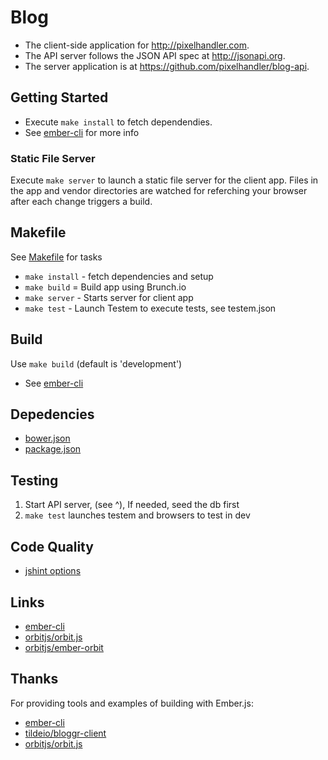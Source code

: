 # Blog

* The client-side application for <http://pixelhandler.com>.
* The API server follows the JSON API spec at <http://jsonapi.org>.
* The server application is at <https://github.com/pixelhandler/blog-api>.


## Getting Started

* Execute `make install` to fetch dependendies.
* See [ember-cli] for more info

[ember-cli]: http://ember-cli.com


### Static File Server

Execute `make server` to launch a static file server for the client
app. Files in the app and vendor directories are watched for
referching your browser after each change triggers a build.


## Makefile

See [Makefile](Makefile) for tasks

* `make install` - fetch dependencies and setup
* `make build` = Build app using Brunch.io
* `make server` - Starts server for client app
* `make test` - Launch Testem to execute tests, see testem.json


## Build

Use `make build` (default is 'development')

* See [ember-cli]


## Depedencies

* [bower.json](bower.json)
* [package.json](package.json)


## Testing

1. Start API server, (see ^), If needed, seed the db first
1. `make test` launches testem and browsers to test in dev


## Code Quality

* [jshint options]

[jshint options]: http://jshint.com/docs/options/


## Links

* [ember-cli]
* [orbitjs/orbit.js]
* [orbitjs/ember-orbit]

[orbitjs/orbit.js]: https://github.com/orbitjs/orbit.js
[orbitjs/ember-orbit]: https://github.com/orbitjs/ember-orbit


## Thanks

For providing tools and examples of building with Ember.js:

* [ember-cli]
* [tildeio/bloggr-client]
* [orbitjs/orbit.js]

[tildeio/bloggr-client]: https://github.com/tildeio/bloggr-client
